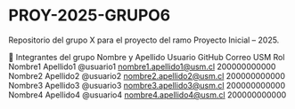 # PROY-2025-GRUPO6
Repositorio del grupo X para el proyecto del ramo Proyecto Inicial – 2025.

👥 Integrantes del grupo
Nombre y Apellido	Usuario GitHub	Correo USM	Rol
Nombre1 Apellido1	@usuario1	nombre1.apellido1@usm.cl	200000000000
Nombre2 Apellido2	@usuario2	nombre2.apellido2@usm.cl	200000000000
Nombre3 Apellido3	@usuario3	nombre3.apellido3@usm.cl	200000000000
Nombre4 Apellido4	@usuario4	nombre4.apellido4@usm.cl	200000000000
